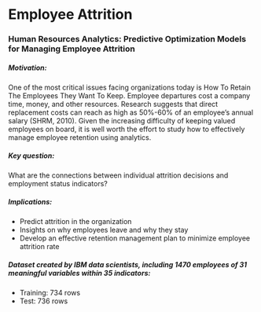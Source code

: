 # Employee Attrition

### Human Resources Analytics:  Predictive Optimization Models for Managing Employee Attrition

##### Motivation:
One of the most critical issues facing organizations today is How To Retain The Employees They Want To Keep. Employee departures cost a company time, money, and other resources. Research suggests that direct replacement costs can reach as high as 50%-60% of an employee’s annual salary (SHRM, 2010). Given the increasing difficulty of keeping valued employees on board, it is well worth the effort to study how to effectively manage employee retention using analytics. 

##### Key question: 
What are the connections between individual attrition decisions and employment status indicators?

##### Implications:
- Predict attrition in the organization
- Insights on why employees leave and why they stay
- Develop an effective retention management plan to minimize employee attrition rate

##### Dataset created by IBM data scientists, including 1470 employees of 31 meaningful variables within 35 indicators:
- Training: 734 rows    
- Test: 736 rows  



